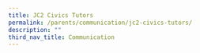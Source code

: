 ```yaml
---
title: JC2 Civics Tutors
permalink: /parents/communication/jc2-civics-tutors/
description: ""
third_nav_title: Communication
---
```

